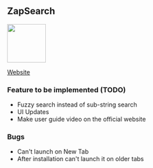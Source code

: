 ## ZapSearch

<a href="https://chrome.google.com/webstore/detail/zapsearch-%E2%9A%A1%EF%B8%8F/bfgpphnadhhfdbkjcbjolignifapccdh?utm_source=chrome-ntp-icon" target="_blank"> <img src="https://raj1998.github.io/zap-search/img/download.png" alt="" style="height: 90px;"> </a>

<a href="https://raj1998.github.io/zap-search/" target="_blank"> Website </a>

### Feature to be implemented (TODO)

- Fuzzy search instead of sub-string search
- UI Updates
- Make user guide video on the official website

### Bugs 

- Can't launch on New Tab
- After installation can't launch it on older tabs